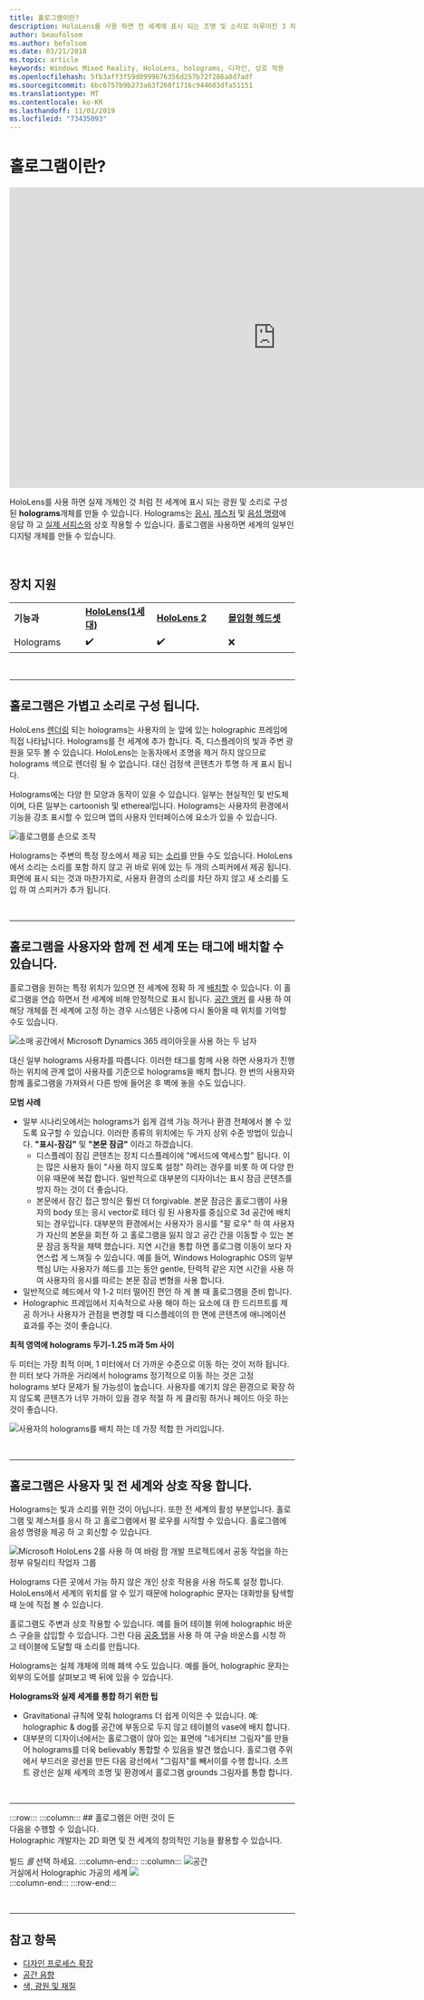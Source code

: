 ```yaml
---
title: 홀로그램이란?
description: HoloLens를 사용 하면 전 세계에 표시 되는 조명 및 소리로 이루어진 3 차원 holograms을 보고 상호 작용할 수 있습니다.
author: beaufolsom
ms.author: befolsom
ms.date: 03/21/2018
ms.topic: article
keywords: Windows Mixed Reality, HoloLens, holograms, 디자인, 상호 작용
ms.openlocfilehash: 5fb3aff3f59d0999676356d257b72f286a8d7adf
ms.sourcegitcommit: 6bc6757b9b273a63f260f1716c944603dfa51151
ms.translationtype: MT
ms.contentlocale: ko-KR
ms.lasthandoff: 11/01/2019
ms.locfileid: "73435093"
---
```

# <a name="what-is-a-hologram"></a>홀로그램이란?

<iframe width="940" height="530" src="https://www.youtube.com/embed/MVXH5V8MVQo" frameborder="0" allow="accelerometer; autoplay; encrypted-media; gyroscope; picture-in-picture" allowfullscreen></iframe>


HoloLens를 사용 하면 실제 개체인 것 처럼 전 세계에 표시 되는 광원 및 소리로 구성 된 **holograms**개체를 만들 수 있습니다. Holograms는 [응시](gaze-and-commit.md), [제스처](gaze-and-commit.md#composite-gestures) 및 [음성 명령](voice-input.md)에 응답 하 고 [실제 서피스와](spatial-mapping.md) 상호 작용할 수 있습니다. 홀로그램을 사용하면 세계의 일부인 디지털 개체를 만들 수 있습니다.

<br>


## <a name="device-support"></a>장치 지원

<table>
    <colgroup>
    <col width="25%" />
    <col width="25%" />
    <col width="25%" />
    <col width="25%" />
    </colgroup>
    <tr>
        <td><strong>기능과</strong></td>
        <td><a href="hololens-hardware-details.md"><strong>HoloLens(1세대)</strong></a></td>
        <td><a href="https://docs.microsoft.com/hololens/hololens2-hardware"><strong>HoloLens 2</strong></td>
        <td><a href="immersive-headset-hardware-details.md"><strong>몰입형 헤드셋</strong></a></td>
    </tr>
     <tr>
        <td>Holograms</td>
        <td>✔️</td>
        <td>✔️</td>
        <td>❌</td>
    </tr>
</table>

<br>

---

## <a name="a-hologram-is-made-of-light-and-sound"></a>홀로그램은 가볍고 소리로 구성 됩니다.

HoloLens [렌더링](rendering.md) 되는 holograms는 사용자의 눈 앞에 있는 holographic 프레임에 직접 나타납니다. Holograms를 전 세계에 추가 합니다. 즉, 디스플레이의 빛과 주변 광원을 모두 볼 수 있습니다. HoloLens는 눈동자에서 조명을 제거 하지 않으므로 holograms 색으로 렌더링 될 수 없습니다. 대신 검정색 콘텐츠가 투명 하 게 표시 됩니다.

Holograms에는 다양 한 모양과 동작이 있을 수 있습니다. 일부는 현실적인 및 반도체 이며, 다른 일부는 cartoonish 및 ethereal입니다. Holograms는 사용자의 환경에서 기능을 강조 표시할 수 있으며 앱의 사용자 인터페이스에 요소가 있을 수 있습니다.

![홀로그램를 손으로 조작](images/hologram-hands-940px.jpg)

Holograms는 주변의 특정 장소에서 제공 되는 [소리](spatial-sound.md)를 만들 수도 있습니다. HoloLens에서 소리는 소리를 포함 하지 않고 귀 바로 위에 있는 두 개의 스피커에서 제공 됩니다. 화면에 표시 되는 것과 마찬가지로, 사용자 환경의 소리를 차단 하지 않고 새 소리를 도입 하 여 스피커가 추가 됩니다.

<br>

---

## <a name="a-hologram-can-be-placed-in-the-world-or-tag-along-with-you"></a>홀로그램을 사용자와 함께 전 세계 또는 태그에 배치할 수 있습니다.

홀로그램을 원하는 특정 위치가 있으면 전 세계에 정확 하 게 [배치할](coordinate-systems.md) 수 있습니다. 이 홀로그램을 연습 하면서 전 세계에 비해 안정적으로 표시 됩니다. [공간 앵커](coordinate-systems.md#spatial-anchors) 를 사용 하 여 해당 개체를 전 세계에 고정 하는 경우 시스템은 나중에 다시 돌아올 때 위치를 기억할 수도 있습니다.

![소매 공간에서 Microsoft Dynamics 365 레이아웃을 사용 하는 두 남자](images/HLS19_retailLayoutHologram_001-940px.jpg)

대신 일부 holograms 사용자를 따릅니다. 이러한 태그를 함께 사용 하면 사용자가 진행 하는 위치에 관계 없이 사용자를 기준으로 holograms을 배치 합니다. 한 번의 사용자와 함께 홀로그램을 가져와서 다른 방에 들어온 후 벽에 놓을 수도 있습니다.

**모범 사례**
* 일부 시나리오에서는 holograms가 쉽게 검색 가능 하거나 환경 전체에서 볼 수 있도록 요구할 수 있습니다. 이러한 종류의 위치에는 두 가지 상위 수준 방법이 있습니다. **"표시-잠김"** 및 **"본문 잠금"** 이라고 하겠습니다.
   * 디스플레이 잠김 콘텐츠는 장치 디스플레이에 "메서드에 액세스할" 됩니다. 이는 많은 사용자 들이 "사용 하지 않도록 설정" 하려는 경우를 비롯 하 여 다양 한 이유 때문에 복잡 합니다. 일반적으로 대부분의 디자이너는 표시 잠금 콘텐츠를 방지 하는 것이 더 좋습니다.
   * 본문에서 잠긴 접근 방식은 훨씬 더 forgivable. 본문 잠금은 홀로그램이 사용자의 body 또는 응시 vector로 테더 링 된 사용자를 중심으로 3d 공간에 배치 되는 경우입니다. 대부분의 환경에서는 사용자가 응시를 "팔 로우" 하 여 사용자가 자신의 본문을 회전 하 고 홀로그램을 잃지 않고 공간 간을 이동할 수 있는 본문 잠금 동작을 채택 했습니다. 지연 시간을 통합 하면 홀로그램 이동이 보다 자연스럽 게 느껴질 수 있습니다. 예를 들어, Windows Holographic OS의 일부 핵심 UI는 사용자가 헤드를 끄는 동안 gentle, 탄력적 같은 지연 시간을 사용 하 여 사용자의 응시를 따르는 본문 잠금 변형을 사용 합니다.
* 일반적으로 헤드에서 약 1-2 미터 떨어진 편안 하 게 볼 때 홀로그램을 준비 합니다.
* Holographic 프레임에서 지속적으로 사용 해야 하는 요소에 대 한 드리프트를 제공 하거나 사용자가 관점을 변경할 때 디스플레이의 한 면에 콘텐츠에 애니메이션 효과를 주는 것이 좋습니다.

**최적 영역에 holograms 두기-1.25 m과 5m 사이**

두 미터는 가장 최적 이며, 1 미터에서 더 가까운 수준으로 이동 하는 것이 저하 됩니다. 한 미터 보다 가까운 거리에서 holograms 정기적으로 이동 하는 것은 고정 holograms 보다 문제가 될 가능성이 높습니다. 사용자를 예기치 않은 환경으로 확장 하지 않도록 콘텐츠가 너무 가까이 있을 경우 적절 하 게 클리핑 하거나 페이드 아웃 하는 것이 좋습니다.

![사용자의 holograms를 배치 하는 데 가장 적합 한 거리입니다.](images/distanceguiderendering-950px.png)

<br>

---


## <a name="a-hologram-interacts-with-you-and-your-world"></a>홀로그램은 사용자 및 전 세계와 상호 작용 합니다.

Holograms는 빛과 소리를 위한 것이 아닙니다. 또한 전 세계의 활성 부분입니다. 홀로그램 및 제스처를 응시 하 고 홀로그램에서 팔 로우를 시작할 수 있습니다. 홀로그램에 음성 명령을 제공 하 고 회신할 수 있습니다.

![Microsoft HoloLens 2를 사용 하 여 바람 팜 개발 프로젝트에서 공동 작업을 하는 정부 유틸리티 작업자 그룹](images/HLS19_governmentUtilitiesHologram_001-940px.jpg)

Holograms 다른 곳에서 가능 하지 않은 개인 상호 작용을 사용 하도록 설정 합니다. HoloLens에서 세계의 위치를 알 수 있기 때문에 holographic 문자는 대화방을 탐색할 때 눈에 직접 볼 수 있습니다.

홀로그램도 주변과 상호 작용할 수 있습니다. 예를 들어 테이블 위에 holographic 바운스 구슬을 삽입할 수 있습니다. 그런 다음 [공중 탭](gaze-and-commit.md#composite-gestures)을 사용 하 여 구슬 바운스를 시청 하 고 테이블에 도달할 때 소리를 만듭니다.

Holograms는 실제 개체에 의해 폐색 수도 있습니다. 예를 들어, holographic 문자는 외부의 도어를 살펴보고 벽 뒤에 있을 수 있습니다.

**Holograms와 실제 세계를 통합 하기 위한 팁**
* Gravitational 규칙에 맞춰 holograms 더 쉽게 이익은 수 있습니다. 예: holographic & dog를 공간에 부동으로 두지 않고 테이블의 vase에 배치 합니다.
* 대부분의 디자이너에서는 홀로그램이 앉아 있는 표면에 "네거티브 그림자"를 만들어 holograms를 더욱 believably 통합할 수 있음을 발견 했습니다. 홀로그램 주위에서 부드러운 광선을 만든 다음 광선에서 "그림자"를 빼서이를 수행 합니다. 소프트 광선은 실제 세계의 조명 및 환경에서 홀로그램 grounds 그림자를 통합 합니다.

<br>

---

:::row:::
    :::column:::
        ## <a name="a-hologram-is-whatever-bryou-can-dream-upbr"></a>홀로그램은 어떤 것이 든 <br>다음을 수행할 수 있습니다.<br>
        Holographic 개발자는 2D 화면 및 전 세계의 창의적인 기능을 활용할 수 있습니다.<br><br>
        빌드 *를* 선택 하세요.
    :::column-end:::
        :::column:::
        ![공간](images/spacer-20x582.png)<br>
       거실에서 Holographic 가공의 세계 ![](images/designoverview.jpg)<br>
    :::column-end:::
:::row-end:::

<br>

---


## <a name="see-also"></a>참고 항목
* [디자인 프로세스 확장](case-study-expanding-the-design-process-for-mixed-reality.md)
* [공간 음향](spatial-sound.md)
* [색, 광원 및 재질](color,-light-and-materials.md)
